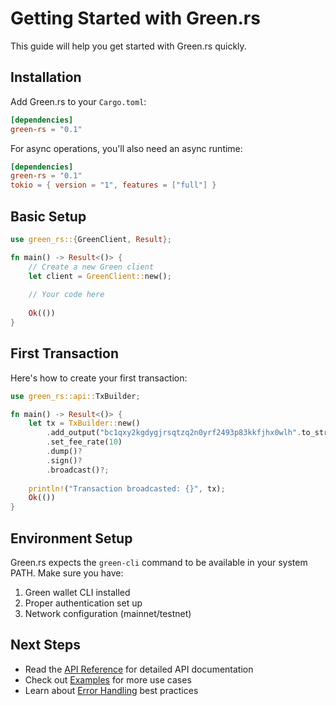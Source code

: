 # Getting Started with Green.rs

This guide will help you get started with Green.rs quickly.

## Installation

Add Green.rs to your `Cargo.toml`:

```toml
[dependencies]
green-rs = "0.1"
```

For async operations, you'll also need an async runtime:

```toml
[dependencies]
green-rs = "0.1"
tokio = { version = "1", features = ["full"] }
```

## Basic Setup

```rust
use green_rs::{GreenClient, Result};

fn main() -> Result<()> {
    // Create a new Green client
    let client = GreenClient::new();
    
    // Your code here
    
    Ok(())
}
```

## First Transaction

Here's how to create your first transaction:

```rust
use green_rs::api::TxBuilder;

fn main() -> Result<()> {
    let tx = TxBuilder::new()
        .add_output("bc1qxy2kgdygjrsqtzq2n0yrf2493p83kkfjhx0wlh".to_string(), 100000)
        .set_fee_rate(10)
        .dump()?
        .sign()?
        .broadcast()?;
    
    println!("Transaction broadcasted: {}", tx);
    Ok(())
}
```

## Environment Setup

Green.rs expects the `green-cli` command to be available in your system PATH. Make sure you have:

1. Green wallet CLI installed
2. Proper authentication set up
3. Network configuration (mainnet/testnet)

## Next Steps

- Read the [API Reference](api-reference.md) for detailed API documentation
- Check out [Examples](examples.md) for more use cases
- Learn about [Error Handling](error-handling.md) best practices
